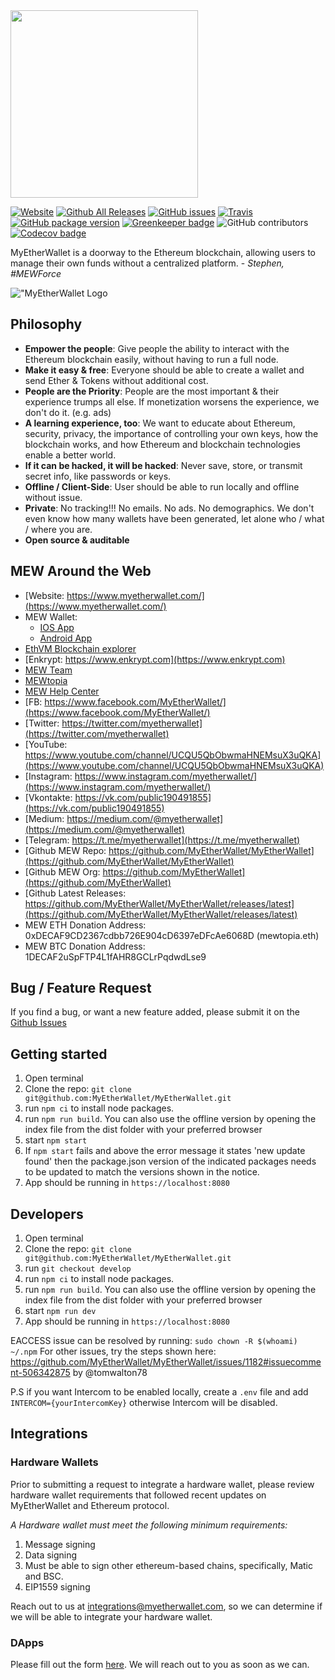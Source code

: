 <img src="./src/assets/images/presskit/logo-dark.png" width="300px"/>

[![Website](https://img.shields.io/website-up-down-green-red/http/myetherwallet.com.svg?label=MyEtherWallet.com&style=flat-square)](http://www.MyEtherWallet.com/)
[![Github All Releases](https://img.shields.io/github/downloads/MyEtherWallet/MyEtherWallet/total.svg?style=flat-square)](https://www.github.com/MyEtherWallet/MyEtherWallet/releases)
[![GitHub issues](https://img.shields.io/github/issues-raw/MyEtherWallet/MyEtherWallet.svg?style=flat-square)](https://github.com/MyEtherWallet/MyEtherWallet/issues)
[![Travis](https://img.shields.io/travis/MyEtherWallet/MyEtherWallet.svg?style=flat-square)](https://travis-ci.org/MyEtherWallet/MyEtherWallet)
[![GitHub package version](https://img.shields.io/github/package-json/v/MyEtherWallet/MyEtherWallet.svg?style=flat-square)](https://github.com/MyEtherWallet/MyEtherWallet/blob/main/package.json) [![Greenkeeper badge](https://badges.greenkeeper.io/MyEtherWallet/MyEtherWallet.svg)](https://greenkeeper.io/)
![GitHub contributors](https://img.shields.io/github/contributors/MyEtherWallet/MyEtherWallet.svg?style=flat-square) [![Codecov badge](https://img.shields.io/codecov/c/github/MyEtherWallet/MyEtherWallet/develop.svg?style=flat-square)](https://codecov.io/github/MyEtherWallet/MyEtherWallet?branch=develop)

MyEtherWallet is a doorway to the Ethereum blockchain, allowing users to manage their own funds without a centralized platform. - <i>Stephen, #MEWForce</i>

!["MyEtherWallet Logo](./src/assets/images/backgrounds/bg-homepage-spaceman.svg 'MyEtherWallet')

## Philosophy

- <b>Empower the people</b>: Give people the ability to interact with the Ethereum blockchain easily, without having to run a full node.
- <b>Make it easy & free</b>: Everyone should be able to create a wallet and send Ether & Tokens without additional cost.
- <b>People are the Priority</b>: People are the most important & their experience trumps all else. If monetization worsens the experience, we don't do it. (e.g. ads)
- <b>A learning experience, too</b>: We want to educate about Ethereum, security, privacy, the importance of controlling your own keys, how the blockchain works, and how Ethereum and blockchain technologies enable a better world.
- <b>If it can be hacked, it will be hacked</b>: Never save, store, or transmit secret info, like passwords or keys.
- <b>Offline / Client-Side</b>: User should be able to run locally and offline without issue.
- <b>Private</b>: No tracking!!! No emails. No ads. No demographics. We don't even know how many wallets have been generated, let alone who / what / where you are.
- <b>Open source & auditable</b>

## MEW Around the Web

- [Website: https://www.myetherwallet.com/](https://www.myetherwallet.com/)
- MEW Wallet:
  - [IOS App](https://apps.apple.com/us/app/mew-wallet-ethereum-and-defi/id1464614025)
  - [Android App](https://play.google.com/store/apps/details?id=com.myetherwallet.mewwallet&hl=en_US&gl=US)
- [EthVM Blockchain explorer](https://www.ethvm.com/)
- [Enkrypt: https://www.enkrypt.com](https://www.enkrypt.com)
- [MEW Team](https://team.myetherwallet.com/)
- [MEWtopia](https://www.mewtopia.com/)
- [MEW Help Center](https://help.myetherwallet.com/)
- [FB: https://www.facebook.com/MyEtherWallet/](https://www.facebook.com/MyEtherWallet/)
- [Twitter: https://twitter.com/myetherwallet](https://twitter.com/myetherwallet)
- [YouTube: https://www.youtube.com/channel/UCQU5QbObwmaHNEMsuX3uQKA](https://www.youtube.com/channel/UCQU5QbObwmaHNEMsuX3uQKA)
- [Instagram: https://www.instagram.com/myetherwallet/](https://www.instagram.com/myetherwallet/)
- [Vkontakte: https://vk.com/public190491855](https://vk.com/public190491855)
- [Medium: https://medium.com/@myetherwallet](https://medium.com/@myetherwallet)
- [Telegram: https://t.me/myetherwallet](https://t.me/myetherwallet)
- [Github MEW Repo: https://github.com/MyEtherWallet/MyEtherWallet](https://github.com/MyEtherWallet/MyEtherWallet)
- [Github MEW Org: https://github.com/MyEtherWallet](https://github.com/MyEtherWallet)
- [Github Latest Releases: https://github.com/MyEtherWallet/MyEtherWallet/releases/latest](https://github.com/MyEtherWallet/MyEtherWallet/releases/latest)
- MEW ETH Donation Address: 0xDECAF9CD2367cdbb726E904cD6397eDFcAe6068D (mewtopia.eth)
- MEW BTC Donation Address: 1DECAF2uSpFTP4L1fAHR8GCLrPqdwdLse9

## Bug / Feature Request

If you find a bug, or want a new feature added, please submit it on the [Github Issues](https://github.com/MyEtherWallet/MyEtherWallet/issues)

## Getting started

1. Open terminal
2. Clone the repo: `git clone git@github.com:MyEtherWallet/MyEtherWallet.git`
3. run `npm ci` to install node packages.
4. run `npm run build`. You can also use the offline version by opening the index file from the dist folder with your preferred browser
5. start `npm start`
6. If `npm start` fails and above the error message it states 'new update found' then the package.json version of the indicated packages needs to be updated to match the versions shown in the notice.
7. App should be running in `https://localhost:8080`

## Developers

1. Open terminal
2. Clone the repo: `git clone git@github.com:MyEtherWallet/MyEtherWallet.git`
3. run `git checkout develop`
4. run `npm ci` to install node packages.
5. run `npm run build`. You can also use the offline version by opening the index file from the dist folder with your preferred browser
6. start `npm run dev`
7. App should be running in `https://localhost:8080`

EACCESS issue can be resolved by running: `sudo chown -R $(whoami) ~/.npm`
For other issues, try the steps shown here: <https://github.com/MyEtherWallet/MyEtherWallet/issues/1182#issuecomment-506342875> by @tomwalton78

P.S if you want Intercom to be enabled locally, create a `.env` file and add `INTERCOM={yourIntercomKey}` otherwise Intercom will be disabled.

## Integrations

### Hardware Wallets

Prior to submitting a request to integrate a hardware wallet, please review hardware wallet requirements that followed recent updates on MyEtherWallet and Ethereum protocol.

_A Hardware wallet must meet the following minimum requirements:_

1. Message signing
2. Data signing
3. Must be able to sign other ethereum-based chains, specifically, Matic and BSC.
4. EIP1559 signing

Reach out to us at <integrations@myetherwallet.com>, so we can determine if we will be able to integrate your hardware wallet.

### DApps

Please fill out the form [here](https://www.myetherwallet.com/dapp-submission). We will reach out to you as soon as we can.
